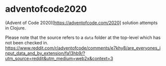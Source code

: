 # adventofcode2020

(Advent of Code 2020)[https://adventofcode.com/2020] solution attempts in Clojure.

Please note that the source refers to a `data` folder at the top-level which has not been checked in.
https://www.reddit.com/r/adventofcode/comments/e7khy8/are_everyones_input_data_and_by_extension/fa13hb9/?utm_source=reddit&utm_medium=web2x&context=3 

